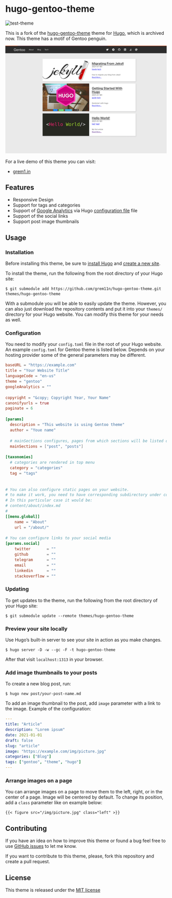 # hugo-gentoo-theme
![test-theme](https://github.com/grem11n/hugo-gentoo-theme/workflows/test-theme/badge.svg)

This is a fork of the [hugo-gentoo-theme](https://github.com/d-kusk/hugo-gentoo-theme) theme for [Hugo](https://gohugo.io), which is archived now.
This theme has a motif of Gentoo penguin.

![hugo-gentoo-theme's screenshot](https://raw.githubusercontent.com/grem11n/hugo-gentoo-theme/master/images/screenshot.png)

For a live demo of this theme you can visit:
- [grem1.in](grem1.in)

## Features

- Responsive Design
- Support for tags and categories
- Support of [Google Analytics](https://analytics.google.com/analytics/web/provision/#/provision) via Hugo [configuration file](https://gohugo.io/getting-started/configuration/) file
- Support of the social links
- Support post image thumbnails

## Usage

### Installation

Before installing this theme, be sure to [install Hugo](https://gohugo.io/getting-started/quick-start/)
and [create a new site](https://gohugo.io/getting-started/quick-start/#step-2-create-a-new-site).

To install the theme, run the following from the root directory of your Hugo site:

```
$ git submodule add https://github.com/grem11n/hugo-gentoo-theme.git themes/hugo-gentoo-theme
```

With a submodule you will be able to easily update the theme. However, you can also just download the repository contents and put it into your `themes/` directory for your Hugo website. You can modify this theme for your needs as well.

### Configuration

You need to modify your `config.toml` file in the root of your Hugo website. An example `config.toml` for Gentoo theme is listed below. Depends on your hosting provider some of the general parameters may be different.

```toml
baseURL = "https://example.com"
title = "Your Website Title"
languageCode = "en-us"
theme = "gentoo"
googleAnalytics = ""

copyright = "&copy; Copyright Year, Your Name"
canonifyurls = true
paginate = 6

[params]
  description = "This website is using Gentoo theme"
  author = "Youe name"

  # mainSections configures, pages from which sections will be listed on the main page
  mainSections = ["post", "posts"]

[taxonomies]
  # categories are rendered in top menu
  category = "categories"
  tag = "tags"


# You can also configure static pages on your website.
# to make it work, you need to have corresponding subdirectory under content/ dir with index.md
# In this particular case it would be:
# content/about/index.md
#
[[menu.global]]
    name = "About"
    url = "/about/"

# You can configure links to your social media
[params.social]
    twitter       = ""
    github        = ""
    telegram      = ""
    email         = ""
    linkedin      = ""
    stackoverflow = ""
```

### Updating

To get updates to the theme, run the following from the root directory of your Hugo site: 

```
$ git submodule update --remote themes/hugo-gentoo-theme
```

### Preview your site locally

Use Hugo’s built-in server to see your site in action as you make changes.

```
$ hugo server -D -w --gc -F -t hugo-gentoo-theme
```

After that visit ``localhost:1313`` in your browser.

### Add image thumbnails to your posts

To create a new blog post, run:

```
$ hugo new post/your-post-name.md
```

To add an image thumbnail to the post, add `image` parameter with a link to the image. Example of the configuration:

```yaml
---
title: "Article"
description: "Lorem ipsum"
date: 2021-01-01
draft: false
slug: "article"
image: "https://example.com/img/picture.jpg"
categories: ["Blog"]
tags: ["gentoo", "theme", "hugo"]
---
```

### Arrange images on a page

You can arrange images on a page to move them to the left, right, or in the center of a page. Image will be centered by default. To change its position, add a `class` parameter like on example below:

```
{{< figure src="/img/picture.jpg" class="left" >}}
```

## Contributing

If you have an idea on how to improve this theme or found a bug feel free to use [GitHub issues](https://github.com/grem11n/hugo-gentoo-theme/issues) to let me know.

If you want to contribute to this theme, please, fork this repository and create a pull request.

## License
This theme is released under the [MIT license](https://github.com/grem11n/hugo-gentoo-theme/blob/master/LICENSE.md)
